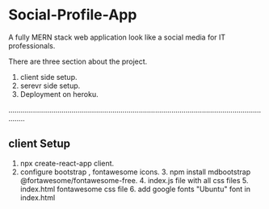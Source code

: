 # Social-Profile-App
A fully MERN stack web application look like a social media for IT professionals.

There are three section about the project.
1. client side setup.
2. serevr side setup.
3. Deployment on heroku.

....................................................................................................................................

client Setup
-----------------------------
  1. npx create-react-app client.
  2. configure bootstrap , fontawesome icons.
	3. npm install mdbootstrap @fortawesome/fontawesome-free.
	4. index.js file with all css files
	5. index.html fontawesome css file
	6. add google fonts "Ubuntu" font in index.html

